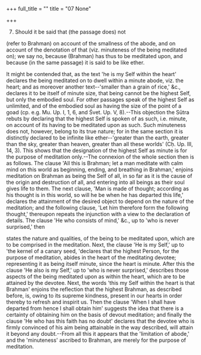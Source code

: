 +++
full_title = ""
title = "07 None"

+++


7. Should it be said that (the passage does) not

 (refer to Brahman) on account of the smallness of the abode, and on account of the denotation of that (viz. minuteness of the being meditated on); we say no, because (Brahman) has thus to be meditated upon, and because (in the same passage) it is said to be like ether.

It might be contended that, as the text 'he is my Self within the heart' declares the being meditated on to dwell within a minute abode, viz. the heart; and as moreover another text--'smaller than a grain of rice,' &c., declares it to be itself of minute size, that being cannot be the highest Self, but only the embodied soul. For other passages speak of the highest Self as unlimited, and of the embodied soul as having the size of the point of a goad (cp. e.g. Mu. Up. I, 1, 6, and Śvet. Up. V, 8).--This objection the Sūtra rebuts by declaring that the highest Self is spoken of as such, i.e. minute, on account of its having to be meditated upon as such. Such minuteness does not, however, belong to its true nature; for in the same section it is distinctly declared to be infinite like ether--'greater than the earth, greater than the sky, greater than heaven, greater than all these worlds' (Cḥ. Up. III, 14, 3). This shows that the designation of the highest Self as minute is for the purpose of meditation only.--The connexion of the whole section then is as follows. The clause 'All this is Brahman; let a man meditate with calm mind on this world as beginning, ending, and breathing in Brahman,' enjoins meditation on Brahman as being the Self of all, in so far as it is the cause of the origin and destruction of all, and entering into all beings as their soul gives life to them. The next clause, 'Man is made of thought; according as his thought is in this world, so will he be when he has departed this life,' declares the attainment of the desired object to depend on the nature of the meditation; and the following clause, 'Let him therefore form the following thought,' thereupon repeats the injunction with a view to the declaration of details. The clause 'He who consists of mind,' &c., up to 'who is never surprised,' then

states the nature and qualities, of the being to be meditated upon, which are to be comprised in the meditation. Next, the clause 'He is my Self,' up to 'the kernel of a canary seed, 'declares that the highest Person, for the purpose of meditation, abides in the heart of the meditating devotee; representing it as being itself minute, since the heart is minute. After this the clause 'He also is my Self,' up to 'who is never surprised,' describes those aspects of the being meditated upon as within the heart, which are to be attained by the devotee. Next, the words 'this my Self within the heart is that Brahman' enjoins the reflection that the highest Brahman, as described before, is, owing to its supreme kindness, present in our hearts in order thereby to refresh and inspirit us. Then the clause 'When I shall have departed from hence I shall obtain him' suggests the idea that there is a certainty of obtaining him on the basis of devout meditation; and finally the clause 'He who has this faith has no doubt' declares that the devotee who is firmly convinced of his aim being attainable in the way described, will attain it beyond any doubt.--From all this it appears that the 'limitation of abode,' and the 'minuteness' ascribed to Brahman, are merely for the purpose of meditation.

